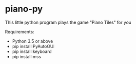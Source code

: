 # piano-py
This little python program plays the game "Piano Tiles" for you

Requirements:
* Python 3.5 or above
* pip install PyAutoGUI
* pip install keyboard
* pip install mss
